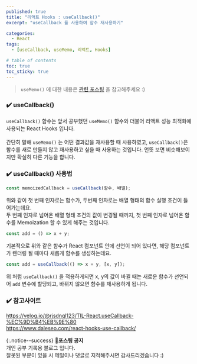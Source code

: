 ```yaml
---
published: true
title: "리액트 Hooks : useCallback()"
excerpt: "useCallback 를 사용하여 함수 재사용하기"

categories:
  - React
tags:
  - [useCallback, useMemo, 리액트, Hooks]

# table of contents
toc: true
toc_sticky: true
---
```


> `useMemo()` 에 대한 내용은 [관련 포스팅](https://ilimes.github.io/react/post14/ "useMemo") 을 참고해주세요 :)

### ✔️ useCallback()

`useCallback()` 함수는 앞서 공부했던 `useMemo()` 함수와 더불어 리액트 성능 최적화에 사용되는 React Hooks 입니다.  
<br>
간단히 말해 `useMemo()` 는 어떤 결과값을 재사용할 때 사용하였고, `useCallback()`은 함수를 새로 만들지 않고 재사용하고 싶을 때 사용하는 것입니다. 언뜻 보면 비슷해보이지만 확실히 다른 기능을 합니다.

### ✔️ useCallback() 사용법

```jsx
const memoizedCallback = useCallback(함수, 배열);
```

위와 같이 첫 번째 인자로는 함수가, 두번째 인자로는 배열 형태의 함수 실행 조건이 들어가는데요.  
두 번째 인자로 넘어온 배열 형태 조건의 값이 변경될 때까지, 첫 번째 인자로 넘어온 함수를 Memoization 할 수 있게 해주는 것입니다.

```jsx
const add = () => x + y;
```

기본적으로 위와 같은 함수가 React 컴포넌트 안에 선언이 되어 있다면, 해당 컴포넌트가 렌더링 될 때마다 새롭게 함수를 생성하는데요.

```jsx
const add = useCallback(() => x + y, [x, y]);
```

위 처럼 `useCallback()` 을 적용하게되면 x, y의 값이 바뀔 때는 새로운 함수가 선언되어 `add` 변수에 할당되고, 바뀌지 않으면 함수를 재사용하게 됩니다.

### ✔️ 참고사이트

<https://velog.io/@rjsdnql123/TIL-React.useCallback-%EC%9D%B4%EB%9E%80>  
<https://www.daleseo.com/react-hooks-use-callback/>

{:.notice--success}
🔔**포스팅 공지**  
개인 공부 기록용 블로그 입니다.  
잘못된 부분이 있을 시 메일이나 댓글로 지적해주시면 감사드리겠습니다 :)
